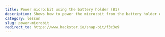 ```yaml
---
title: Power micro:bit using the battery holder (B1)
description: Shows how to power the micro:bit from the battery holder of Snap Circuits.
category: lesson
slug: power-microbit
redirect_to: https://www.hackster.io/snap-bit/f3c3e9
---
```

